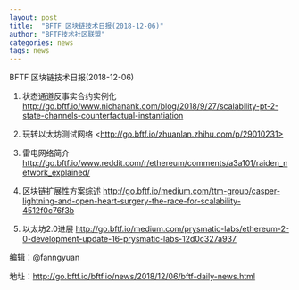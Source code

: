 ```yaml
---
layout: post
title:  "BFTF 区块链技术日报(2018-12-06)"
author: "BFTF技术社区联盟"
categories: news
tags: news
---
```


BFTF 区块链技术日报(2018-12-06)

1. 状态通道反事实合约实例化 <http://go.bftf.io/www.nichanank.com/blog/2018/9/27/scalability-pt-2-state-channels-counterfactual-instantiation>

2. 玩转以太坊测试网络 <http://go.bftf.io/zhuanlan.zhihu.com/p/29010231 >

3. 雷电网络简介 <http://go.bftf.io/www.reddit.com/r/ethereum/comments/a3a101/raiden_network_explained/>

4. 区块链扩展性方案综述 <http://go.bftf.io/medium.com/ttm-group/casper-lightning-and-open-heart-surgery-the-race-for-scalability-4512f0c76f3b>

5. 以太坊2.0进展 <http://go.bftf.io/medium.com/prysmatic-labs/ethereum-2-0-development-update-16-prysmatic-labs-12d0c327a937>


编辑：@fanngyuan

地址：<http://go.bftf.io/bftf.io/news/2018/12/06/bftf-daily-news.html>

